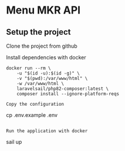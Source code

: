 # Menu MKR API

## Setup the project

Clone the project from github

Install dependencies with docker

```
docker run --rm \
    -u "$(id -u):$(id -g)" \
    -v "$(pwd):/var/www/html" \
    -w /var/www/html \
    laravelsail/php82-composer:latest \
    composer install --ignore-platform-reqs

Copy the configuration

```
cp .env.example .env
```

Run the application with docker

```
sail up
```

